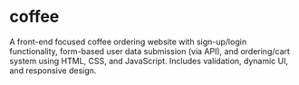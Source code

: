 # coffee
A front-end focused coffee ordering website with sign-up/login functionality, form-based user data submission (via API), and ordering/cart system using HTML, CSS, and JavaScript. Includes validation, dynamic UI, and responsive design.
